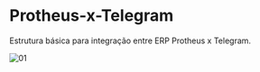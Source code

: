 # Protheus-x-Telegram
Estrutura básica para integração entre ERP Protheus x Telegram. 


![01](./Resource/01.jpg)
